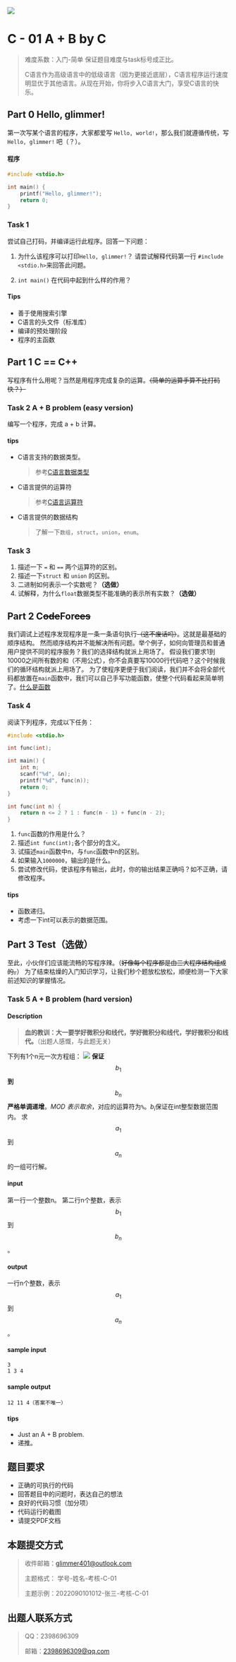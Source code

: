 ![](image/c.png)

# C - 01 A + B by C

> 难度系数：入门-简单 保证题目难度与task标号成正比。
>
> C语言作为高级语言中的低级语言（因为更接近底层），C语言程序运行速度明显优于其他语言。从现在开始，你将步入C语言大门，享受C语言的快乐。


## Part 0 Hello, glimmer! 
第一次写某个语言的程序，大家都爱写 `Hello, world!`，那么我们就遵循传统，写 `Hello, glimmer!` 吧（？）。

#### 程序
```c
#include <stdio.h>

int main() {
    printf("Hello, glimmer!");
    return 0;
}
```

### Task 1

尝试自己打码，并编译运行此程序。回答一下问题：

1. 为什么该程序可以打印`Hello, glimmer!`？ 	请尝试解释代码第一行 `#include <stdio.h>`来回答此问题。

2. `int main()` 在代码中起到什么样的作用？


#### Tips

- 善于使用搜索引擎
- C语言的头文件（标准库）
- 编译的预处理阶段
- 程序的主函数

## Part 1 C == C++
写程序有什么用呢？当然是用程序完成复杂的运算。~~（简单的运算手算不比打码快？）~~

### Task 2 A + B problem (easy version)
编写一个程序，完成 a + b 计算。

#### tips

- C语言支持的数据类型。
	>参考[C语言数据类型](https://www.runoob.com/cprogramming/c-data-types.html)

- C语言提供的运算符
	>参考[C语言运算符](https://www.runoob.com/cprogramming/c-operators.html)

- C语言提供的数据结构
	>了解一下`数组`，`struct`，`union`，`enum`。

### Task 3

1. 描述一下 `=` 和 `==` 两个运算符的区别。
2. 描述一下`struct` 和 `union` 的区别。
3. 二进制如何表示一个实数呢？**（选做）**
4. 试解释，为什么`float`数据类型不能准确的表示所有实数？**（选做）**

## Part 2 C~~ode~~For~~ces~~
我们调试上述程序发现程序是一条一条语句执行~~（这不废话吗）~~。这就是最基础的顺序结构。
然而顺序结构并不能解决所有问题。举个例子，如何向管理员和普通用户提供不同的程序服务？我们的选择结构就派上用场了。
假设我们要求1到10000之间所有数的和（不用公式），你不会真要写10000行代码吧？这个时候我们的循环结构就派上用场了。
为了使程序更便于我们阅读，我们并不会将全部代码都放置在`main`函数中，我们可以自己手写功能函数，使整个代码看起来简单明了。[什么是函数](https://www.runoob.com/cprogramming/c-functions.html)

### Task 4

阅读下列程序，完成以下任务：
```c
#include <stdio.h>

int func(int);

int main() {
    int n;
    scanf("%d", &n);
    printf("%d", func(n));
    return 0;
}

int func(int n) {
    return n <= 2 ? 1 : func(n - 1) + func(n - 2);
}
```

1. `func`函数的作用是什么？
2. 描述`int func(int);`各个部分的含义。
3. 试描述`main`函数中n，与`func`函数中n的区别。
4. 如果输入`1000000`，输出的是什么。
5. 尝试修改代码，使该程序有输出，此时，你的输出结果正确吗？如不正确，请修改程序。


#### tips

-  函数递归。 
-  考虑一下int可以表示的数据范围。 

## Part 3 Test（选做）
至此，小伙伴们应该能流畅的写程序辣。（~~好像每个程序都是由三大程序结构组成的。~~）
为了结束枯燥的入门知识学习，让我们秒个题放松放松，顺便检测一下大家前述知识的掌握情况。

### Task 5 A + B problem (hard version)

#### Description
> **血的教训：大一要学好微积分和线代，学好微积分和线代，学好微积分和线代。**（出题人感慨，与此题无关）

下列有1个n元一次方程组：
![](image/e720812b88ef705ccb6e8f9a52f2d9bb.svg)
**保证**$$b_1$$**到**$$b_n$$**严格单调递增**。_MOD 表示取余_，对应的运算符为`%`。$b_i$保证在int整型数据范围内。
求$$a_{1}$$到$$a_n$$的一组可行解。

#### input

第一行一个整数n。
第二行n个整数，表示$$b_1$$到$$b_n$$。

#### output
一行n个整数，表示$$a_{1}$$到$$a_n$$。

#### sample input
```
3
1 3 4
```

#### sample output
```
12 11 4（答案不唯一）
```

#### tips

-  Just an A + B problem.
-  递推。 

## 题目要求

- 正确的可执行的代码
- 回答题目中的问题时，表达自己的想法
- 良好的代码习惯（加分项）
- 代码运行的截图
- 请提交PDF文档


## 本题提交方式
> 收件邮箱：glimmer401@outlook.com 
>
> 主题格式： 学号-姓名-考核-C-01
>
> 主题示例：2022090101012-张三-考核-C-01

## 出题人联系方式
> QQ：2398696309
>
> 邮箱：2398696309@qq.com  

